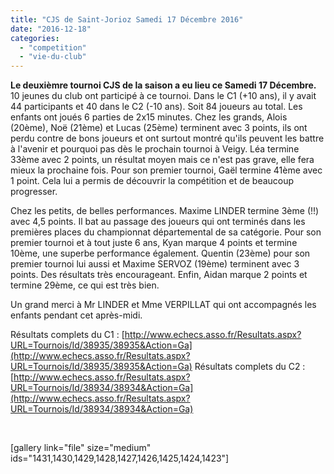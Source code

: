 ```yaml
---
title: "CJS de Saint-Jorioz Samedi 17 Décembre 2016"
date: "2016-12-18"
categories: 
  - "competition"
  - "vie-du-club"
---
```


**Le deuxièmre tournoi CJS de la saison a eu lieu ce Samedi 17 Décembre.** 10 jeunes du club ont participé à ce tournoi. Dans le C1 (+10 ans), il y avait 44 participants et 40 dans le C2 (-10 ans). Soit 84 joueurs au total. Les enfants ont joués 6 parties de 2x15 minutes. Chez les grands, Alois (20ème), Noë (21ème) et Lucas (25ème) terminent avec 3 points, ils ont perdu contre de bons joueurs et ont surtout montré qu'ils peuvent les battre à l'avenir et pourquoi pas dès le prochain tournoi à Veigy. Léa termine 33ème avec 2 points, un résultat moyen mais ce n'est pas grave, elle fera mieux la prochaine fois. Pour son premier tournoi, Gaël termine 41ème avec 1 point. Cela lui a permis de découvrir la compétition et de beaucoup progresser.

Chez les petits, de belles performances. Maxime LINDER termine 3ème (!!) avec 4,5 points. Il bat au passage des joueurs qui ont terminés dans les premières places du championnat départemental de sa catégorie. Pour son premier tournoi et à tout juste 6 ans, Kyan marque 4 points et termine 10ème, une superbe performance également. Quentin (23ème) pour son premier tournoi lui aussi et Maxime SERVOZ (19ème) terminent avec 3 points. Des résultats très encourageant. Enfin, Aidan marque 2 points et termine 29ème, ce qui est très bien.

Un grand merci à Mr LINDER et Mme VERPILLAT qui ont accompagnés les enfants pendant cet après-midi.

Résultats complets du C1 : [http://www.echecs.asso.fr/Resultats.aspx?URL=Tournois/Id/38935/38935&Action=Ga](http://www.echecs.asso.fr/Resultats.aspx?URL=Tournois/Id/38935/38935&Action=Ga) Résultats complets du C2 : [http://www.echecs.asso.fr/Resultats.aspx?URL=Tournois/Id/38934/38934&Action=Ga](http://www.echecs.asso.fr/Resultats.aspx?URL=Tournois/Id/38934/38934&Action=Ga)

 

\[gallery link="file" size="medium" ids="1431,1430,1429,1428,1427,1426,1425,1424,1423"\]
